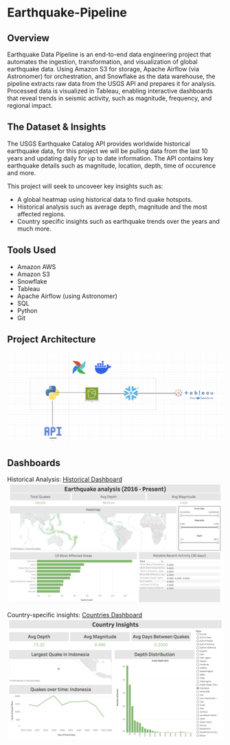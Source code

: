 # Earthquake-Pipeline
## Overview
Earthquake Data Pipeline is an end-to-end data engineering project that automates the ingestion, transformation, and visualization of global earthquake data. Using Amazon S3 for storage, Apache Airflow (via Astronomer) for orchestration, and Snowflake as the data warehouse, the pipeline extracts raw data from the USGS API and prepares it for analysis. Processed data is visualized in Tableau, enabling interactive dashboards that reveal trends in seismic activity, such as magnitude, frequency, and regional impact.

## The Dataset & Insights
The USGS Earthquake Catalog API provides worldwide historical earthquake data, for this project we will be pulling data from the last 10 years and updating daily for up to date information.
The API contains key earthquake details such as magnitude, location, depth, time of occurence and more.

This project will seek to uncoveer key insights such as:
- A global heatmap using historical data to find quake hotspots.
- Historical analysis such as average depth, magnitude and the most affected regions.
- Country specific insights such as earthquake trends over the years and much more.

## Tools Used
- Amazon AWS
- Amazon S3
- Snowflake
- Tableau
- Apache Airflow (using Astronomer)
- SQL
- Python
- Git

## Project Architecture
![Project Architecture](images/Project-Architecture.png)

## Dashboards

Historical Analysis:
[Historical Dashboard](https://public.tableau.com/app/profile/corey.franks/viz/Earthquake-visualizations-historical/Earthquakeanalysis2016-Present)
![Historical-Dashboard](images/historical-dashboard.png)

Country-specific insights:
[Countries Dashboard](https://public.tableau.com/app/profile/corey.franks/viz/Earthquake-visualizations-Countries/CountryInsights)
![Countries-Dashboard](images/countries-dashboard.png)

